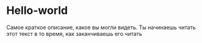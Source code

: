 # Hello-world
Самое краткое описание, какое вы могли видеть.
Ты начинаешь читать этот текст в то время, как заканчиваешь его читать
